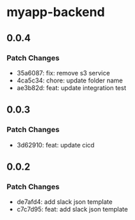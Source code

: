 # myapp-backend

## 0.0.4

### Patch Changes

- 35a6087: fix: remove s3 service
- 4ca5c34: chore: update folder name
- ae3b82d: feat: update integration test

## 0.0.3

### Patch Changes

- 3d62910: feat: update cicd

## 0.0.2

### Patch Changes

- de7afd4: add slack json template
- c7c7d95: feat: add slack json template
